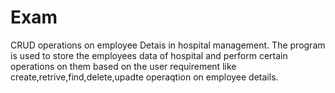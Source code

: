 # Exam
CRUD operations on employee Detais in hospital management.
    The program is used to store the employees data of hospital and 
    perform certain operations on them based on the user requirement like create,retrive,find,delete,upadte operaqtion on employee details.
